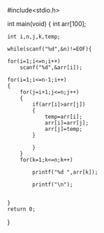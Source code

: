 #include<stdio.h>

int main(void)
{
    int arr[100];

    int i,n,j,k,temp;

    while(scanf("%d",&n)!=EOF){

    for(i=1;i<=n;i++)
        scanf("%d",&arr[i]);

    for(i=1;i<=n-1;i++)
    {
        for(j=i+1;j<=n;j++)
        {
            if(arr[i]>arr[j])
            {
                temp=arr[i];
                arr[i]=arr[j];
                arr[j]=temp;
            }

            }
        }
        for(k=1;k<=n;k++)

            printf("%d ",arr[k]);

            printf("\n");


    }
    return 0;
}

